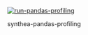 [![run-pandas-profiling](https://github.com/JakeBGitHub/synthea-pandas-profiling/actions/workflows/run-pandas-profiling.yml/badge.svg)](https://github.com/JakeBGitHub/synthea-pandas-profiling/actions/workflows/run-pandas-profiling.yml)

synthea-pandas-profiling

